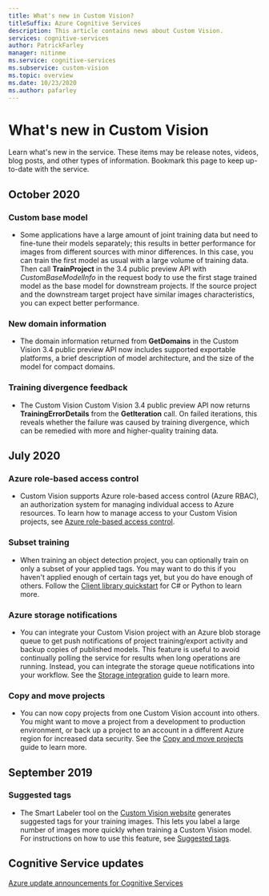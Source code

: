 ```yaml
---
title: What's new in Custom Vision?
titleSuffix: Azure Cognitive Services
description: This article contains news about Custom Vision.
services: cognitive-services
author: PatrickFarley
manager: nitinme
ms.service: cognitive-services
ms.subservice: custom-vision
ms.topic: overview
ms.date: 10/23/2020
ms.author: pafarley
---
```


# What's new in Custom Vision

Learn what's new in the service. These items may be release notes, videos, blog posts, and other types of information. Bookmark this page to keep up-to-date with the service.


## October 2020 

### Custom base model

- Some applications have a large amount of joint training data but need to fine-tune their models separately; this results in better performance for images from different sources with minor differences. In this case, you can train the first model as usual with a large volume of training data. Then call **TrainProject** in the 3.4 public preview API with _CustomBaseModelInfo_ in the request body to use the first stage trained model as the base model for downstream projects. If the source project and the downstream target project have similar images characteristics, you can expect better performance. 

### New domain information

- The domain information returned from **GetDomains** in the Custom Vision 3.4 public preview API now includes supported exportable platforms, a brief description of model architecture, and the size of the model for compact domains.

### Training divergence feedback

- The Custom Vision Custom Vision 3.4 public preview API now returns **TrainingErrorDetails** from the **GetIteration** call. On failed iterations, this reveals whether the failure was caused by training divergence, which can be remedied with more and higher-quality training data.

## July 2020

### Azure role-based access control

* Custom Vision supports Azure role-based access control (Azure RBAC), an authorization system for managing individual access to Azure resources. To learn how to manage access to your Custom Vision projects, see [Azure role-based access control](./role-based-access-control.md).

### Subset training

* When training an object detection project, you can optionally train on only a subset of your applied tags. You may want to do this if you haven't applied enough of certain tags yet, but you do have enough of others. Follow the [Client library quickstart](./quickstarts/object-detection.md) for C# or Python to learn more.

### Azure storage notifications

* You can integrate your Custom Vision project with an Azure blob storage queue to get push notifications of project training/export activity and backup copies of published models. This feature is useful to avoid continually polling the service for results when long operations are running. Instead, you can integrate the storage queue notifications into your workflow. See the [Storage integration](./storage-integration.md) guide to learn more.

### Copy and move projects

* You can now copy projects from one Custom Vision account into others. You might want to move a project from a development to production environment, or back up a project to an account in a different Azure region for increased data security. See the [Copy and move projects](./copy-move-projects.md) guide to learn more.

## September 2019

### Suggested tags

* The Smart Labeler tool on the [Custom Vision website](https://www.customvision.ai/) generates suggested tags for your training images. This lets you label a large number of images more quickly when training a Custom Vision model. For instructions on how to use this feature, see [Suggested tags](./suggested-tags.md).

## Cognitive Service updates

[Azure update announcements for Cognitive Services](https://azure.microsoft.com/updates/?product=cognitive-services)